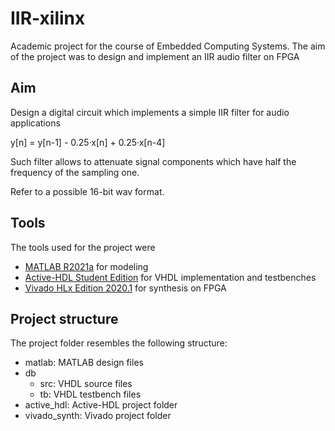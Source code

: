 # IIR-xilinx
Academic project for the course of Embedded Computing Systems. The aim of the project was to design and implement an IIR audio filter on FPGA
## Aim
Design a digital circuit which implements a simple IIR filter for audio applications

y[n] = y[n-1] - 0.25·x[n] + 0.25·x[n-4]

Such filter allows to attenuate signal components which have half the frequency of the sampling one.

Refer to a possible 16-bit wav format.

## Tools
The tools used for the project were
* [MATLAB R2021a](https://it.mathworks.com/products/matlab.html) for modeling
* [Active-HDL Student Edition](https://www.aldec.com/en/products/fpga_simulation/active_hdl_student) for VHDL implementation and testbenches
* [Vivado HLx Edition 2020.1](https://www.xilinx.com/products/design-tools/vivado.html) for synthesis on FPGA

## Project structure
The project folder resembles the following structure:

* matlab: MATLAB design files
* db
  * src: VHDL source files
  * tb: VHDL testbench files
* active_hdl: Active-HDL project folder
* vivado_synth: Vivado project folder
